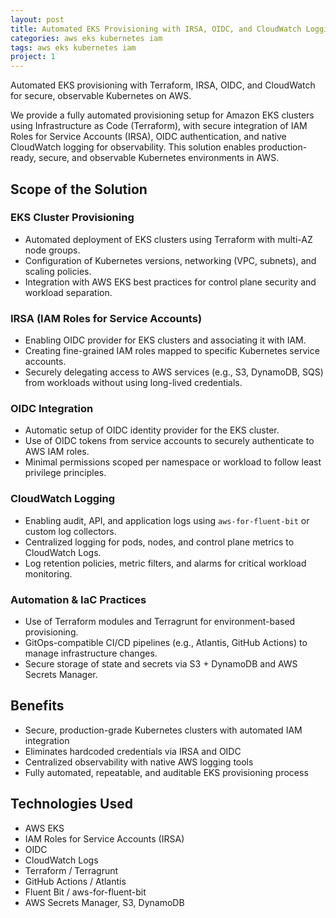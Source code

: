 ```yaml
---
layout: post
title: Automated EKS Provisioning with IRSA, OIDC, and CloudWatch Logging
categories: aws eks kubernetes iam
tags: aws eks kubernetes iam
project: 1
---
```


Automated EKS provisioning with Terraform, IRSA, OIDC, and CloudWatch for secure, observable Kubernetes on AWS.

<!--more-->

We provide a fully automated provisioning setup for Amazon EKS clusters using Infrastructure as Code (Terraform), with secure integration of IAM Roles for Service Accounts (IRSA), OIDC authentication, and native CloudWatch logging for observability. This solution enables production-ready, secure, and observable Kubernetes environments in AWS.

## Scope of the Solution

### EKS Cluster Provisioning

- Automated deployment of EKS clusters using Terraform with multi-AZ node groups.  
- Configuration of Kubernetes versions, networking (VPC, subnets), and scaling policies.  
- Integration with AWS EKS best practices for control plane security and workload separation.

### IRSA (IAM Roles for Service Accounts)

- Enabling OIDC provider for EKS clusters and associating it with IAM.  
- Creating fine-grained IAM roles mapped to specific Kubernetes service accounts.  
- Securely delegating access to AWS services (e.g., S3, DynamoDB, SQS) from workloads without using long-lived credentials.

### OIDC Integration

- Automatic setup of OIDC identity provider for the EKS cluster.  
- Use of OIDC tokens from service accounts to securely authenticate to AWS IAM roles.  
- Minimal permissions scoped per namespace or workload to follow least privilege principles.

### CloudWatch Logging

- Enabling audit, API, and application logs using `aws-for-fluent-bit` or custom log collectors.  
- Centralized logging for pods, nodes, and control plane metrics to CloudWatch Logs.  
- Log retention policies, metric filters, and alarms for critical workload monitoring.

### Automation & IaC Practices

- Use of Terraform modules and Terragrunt for environment-based provisioning.  
- GitOps-compatible CI/CD pipelines (e.g., Atlantis, GitHub Actions) to manage infrastructure changes.  
- Secure storage of state and secrets via S3 + DynamoDB and AWS Secrets Manager.

## Benefits

- Secure, production-grade Kubernetes clusters with automated IAM integration  
- Eliminates hardcoded credentials via IRSA and OIDC  
- Centralized observability with native AWS logging tools  
- Fully automated, repeatable, and auditable EKS provisioning process

## Technologies Used

- AWS EKS  
- IAM Roles for Service Accounts (IRSA)  
- OIDC  
- CloudWatch Logs  
- Terraform / Terragrunt  
- GitHub Actions / Atlantis  
- Fluent Bit / aws-for-fluent-bit  
- AWS Secrets Manager, S3, DynamoDB
